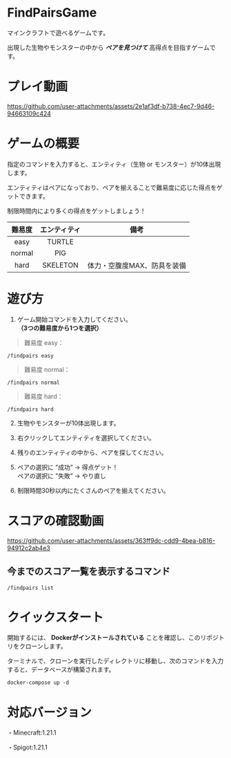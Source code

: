 # FindPairsGame  
マインクラフトで遊べるゲームです。  

出現した生物やモンスターの中から ***ペアを見つけて*** 高得点を目指すゲームです。  

# プレイ動画  


https://github.com/user-attachments/assets/2e1af3df-b738-4ec7-9d46-94663109c424


# ゲームの概要  
指定のコマンドを入力すると、エンティティ（生物 or モンスター）が10体出現します。  

エンティティはペアになっており、ペアを揃えることで難易度に応じた得点をゲットできます。  

制限時間内により多くの得点をゲットしましょう！  


|  難易度  |   エンティティ   |   備考  |
| :---:   |     :---:    |   :---: |
| easy    |    TURTLE    |         |
| normal  |      PIG     |         |
| hard    |    SKELETON  | 体力・空腹度MAX、防具を装備  |  

# 遊び方  
1. ゲーム開始コマンドを入力してください。  
**（3つの難易度から1つを選択）**  

> 難易度 easy：  
```
/findpairs easy
```  
  
> 難易度 normal：  
```
/findpairs normal  
```  

> 難易度 hard：  
```  
/findpairs hard  
```

2. 生物やモンスターが10体出現します。
    
3. 右クリックしてエンティティを選択してください。
  
4. 残りのエンティティの中から、ペアを探してください。

5. ペアの選択に ”成功” → 得点ゲット！  
   ペアの選択に ”失敗” → やり直し
   
6. 制限時間30秒以内にたくさんのペアを揃えてください。
   
# スコアの確認動画


https://github.com/user-attachments/assets/363ff9dc-cdd9-4bea-b816-94912c2ab4e3


## 今までのスコア一覧を表示するコマンド  

```  
/findpairs list  
```

# クイックスタート  
開始するには、 **Dockerがインストールされている** ことを確認し、このリポジトリをクローンします。  

ターミナルで、クローンを実行したディレクトリに移動し、次のコマンドを入力すると、データベースが構築されます。  
```  
docker-compose up -d  
```  

# 対応バージョン

・Minecraft:1.21.1  

・Spigot:1.21.1
